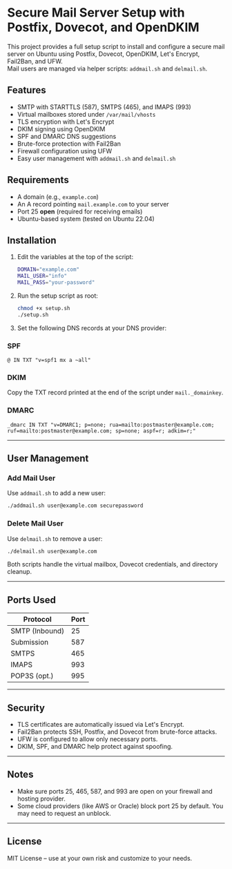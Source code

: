 # Secure Mail Server Setup with Postfix, Dovecot, and OpenDKIM

This project provides a full setup script to install and configure a secure mail server on Ubuntu using Postfix, Dovecot, OpenDKIM, Let's Encrypt, Fail2Ban, and UFW.  
Mail users are managed via helper scripts: `addmail.sh` and `delmail.sh`.

## Features

- SMTP with STARTTLS (587), SMTPS (465), and IMAPS (993)
- Virtual mailboxes stored under `/var/mail/vhosts`
- TLS encryption with Let's Encrypt
- DKIM signing using OpenDKIM
- SPF and DMARC DNS suggestions
- Brute-force protection with Fail2Ban
- Firewall configuration using UFW
- Easy user management with `addmail.sh` and `delmail.sh`

## Requirements

- A domain (e.g., `example.com`)
- An A record pointing `mail.example.com` to your server
- Port 25 **open** (required for receiving emails)
- Ubuntu-based system (tested on Ubuntu 22.04)

## Installation

1. Edit the variables at the top of the script:
    ```bash
    DOMAIN="example.com"
    MAIL_USER="info"
    MAIL_PASS="your-password"
    ```

2. Run the setup script as root:
    ```bash
    chmod +x setup.sh
    ./setup.sh
    ```

3. Set the following DNS records at your DNS provider:

### SPF
```dns
@ IN TXT "v=spf1 mx a ~all"
```

### DKIM  
Copy the TXT record printed at the end of the script under `mail._domainkey`.

### DMARC
```dns
_dmarc IN TXT "v=DMARC1; p=none; rua=mailto:postmaster@example.com; ruf=mailto:postmaster@example.com; sp=none; aspf=r; adkim=r;"
```

---

## User Management

### Add Mail User

Use `addmail.sh` to add a new user:
```bash
./addmail.sh user@example.com securepassword
```

### Delete Mail User

Use `delmail.sh` to remove a user:
```bash
./delmail.sh user@example.com
```

Both scripts handle the virtual mailbox, Dovecot credentials, and directory cleanup.

---

## Ports Used

| Protocol      | Port |
|---------------|------|
| SMTP (Inbound)| 25   |
| Submission    | 587  |
| SMTPS         | 465  |
| IMAPS         | 993  |
| POP3S (opt.)  | 995  |

---

## Security

- TLS certificates are automatically issued via Let's Encrypt.
- Fail2Ban protects SSH, Postfix, and Dovecot from brute-force attacks.
- UFW is configured to allow only necessary ports.
- DKIM, SPF, and DMARC help protect against spoofing.

---

## Notes

- Make sure ports 25, 465, 587, and 993 are open on your firewall and hosting provider.
- Some cloud providers (like AWS or Oracle) block port 25 by default. You may need to request an unblock.

---

## License

MIT License – use at your own risk and customize to your needs.
